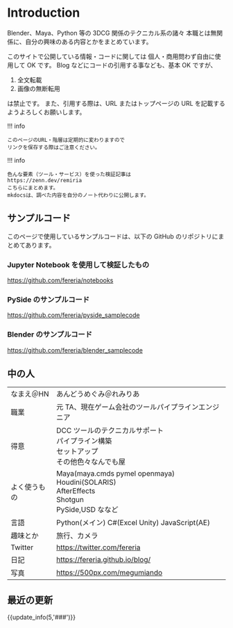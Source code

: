 # Introduction

Blender、Maya、Python 等の 3DCG 関係のテクニカル系の諸々
本職とは無関係に、自分の興味のある内容とかをまとめています。

このサイトで公開している情報・コードに関しては
個人・商用問わず自由に使用して OK です。
Blog などにコードの引用する事なども、基本 OK ですが、

1. 全文転載
2. 画像の無断転用

は禁止です。
また、引用する際は、URL またはトップページの URL を記載するようよろしくお願いします。

!!! info

    このページのURL・階層は定期的に変わりますので
    リンクを保存する際はご注意ください。

!!! info

    色んな要素（ツール・サービス）を使った検証記事は
    https://zenn.dev/remiria
    こちらにまとめます。
    mkdocsは、調べた内容を自分のノート代わりに公開します。

## サンプルコード

このページで使用しているサンプルコードは、以下の GitHub のリポジトリにまとめてあります。

### Jupyter Notebook を使用して検証したもの

https://github.com/fereria/notebooks

### PySide のサンプルコード

https://github.com/fereria/pyside_samplecode

### Blender のサンプルコード

https://github.com/fereria/blender_samplecode

## 中の人

|              |                                                                                                    |
| ------------ | -------------------------------------------------------------------------------------------------- |
| なまえ＠HN   | あんどうめぐみ＠れみりあ                                                                           |
| 職業         | 元 TA、現在ゲーム会社のツールパイプラインエンジニア                                                |
| 得意         | DCC ツールのテクニカルサポート<br>パイプライン構築<br>セットアップ<br>その他色々なんでも屋         |
| よく使うもの | Maya(maya.cmds pymel openmaya)<br>Houdini(SOLARIS)<br>AfterEffects<br>Shotgun<br>PySide,USD ななど |
| 言語         | Python(メイン) C#(Excel Unity) JavaScript(AE)                                                      |
| 趣味とか     | 旅行、カメラ                                                                                       |
| Twitter      | https://twitter.com/fereria                                                                        |
| 日記         | https://fereria.github.io/blog/                                                                    |
| 写真         | https://500px.com/megumiando                                                                       |

## 最近の更新

{{update_info(5,'###')}}
